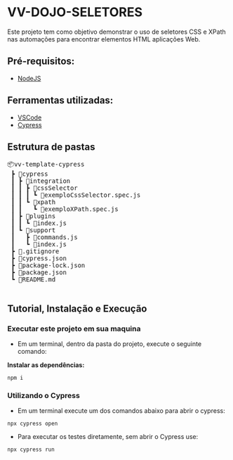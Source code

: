 # VV-DOJO-SELETORES

Este projeto tem como objetivo demonstrar o uso de seletores CSS e XPath nas automações para encontrar elementos HTML aplicações Web.

## Pré-requisitos:
- [NodeJS](https://nodejs.org/en/download/ "NodeJS")

## Ferramentas utilizadas:
- [VSCode](https://code.visualstudio.com/ "VSCode")
- [Cypress](https://www.npmjs.com/package/cypress "Cypress")

## Estrutura de pastas

<pre>
📦vv-template-cypress  
 ┣ 📂cypress  
 ┃ ┣ 📂integration  
 ┃ ┃ ┣ 📂cssSelector  
 ┃ ┃ ┃ ┗ 📜exemploCssSelector.spec.js  
 ┃ ┃ ┗ 📂xpath  
 ┃ ┃   ┗ 📜exemploXPath.spec.js  
 ┃ ┣ 📂plugins  
 ┃ ┃ ┗ 📜index.js  
 ┃ ┗ 📂support  
 ┃   ┣ 📜commands.js  
 ┃   ┗ 📜index.js  
 ┣ 📜.gitignore  
 ┣ 📜cypress.json  
 ┣ 📜package-lock.json  
 ┣ 📜package.json  
 ┗ 📜README.md  
 </pre>
 
## Tutorial, Instalação e Execução

### Executar este projeto em sua maquina

* Em um terminal, dentro da pasta do projeto, execute o seguinte comando:

**Instalar as dependências:**  
```
npm i
```

### Utilizando o Cypress

* Em um terminal execute um dos comandos abaixo para abrir o cypress:
```
npx cypress open 
```
* Para executar os testes diretamente, sem abrir o Cypress use:
```
npx cypress run 
```
